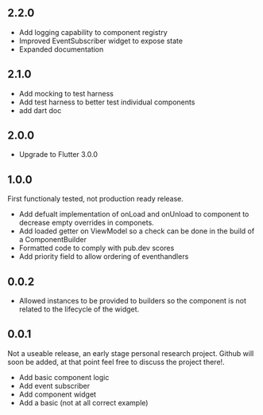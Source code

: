 ## 2.2.0
* Add logging capability to component registry
* Improved EventSubscriber widget to expose state
* Expanded documentation

## 2.1.0
* Add mocking to test harness
* Add test harness to better test individual components
* add dart doc

## 2.0.0
* Upgrade to Flutter 3.0.0

## 1.0.0
First functionaly tested, not production ready release.

* Add defualt implementation of onLoad and onUnload to component to decrease empty overrides in componets.
* Add loaded getter on ViewModel so a check can be done in the build of a ComponentBuilder
* Formatted code to comply with pub.dev scores
* Add priority field to allow ordering of eventhandlers

## 0.0.2

* Allowed instances to be provided to builders so the component is not related to the lifecycle of the widget.

## 0.0.1

Not a useable release, an early stage personal research project. 
Github will soon be added, at that point feel free to discuss the project there!.

* Add basic component logic
* Add event subscriber
* Add component widget
* Add a basic (not at all correct example)
